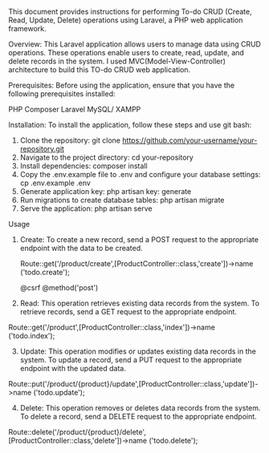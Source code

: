 This document provides instructions for performing To-do CRUD (Create, Read, Update, Delete) operations using Laravel, a PHP web application framework.

Overview:
This Laravel application allows users to manage data using CRUD operations. These operations enable users to create, read, update, and delete records in the system. I used MVC(Model-View-Controller) architecture to build this TO-do CRUD web application.

Prerequisites:
Before using the application, ensure that you have the following prerequisites installed:

PHP 
Composer 
Laravel 
MySQL/ XAMPP

Installation:
To install the application, follow these steps and use git bash:
  1. Clone the repository:
  git clone https://github.com/your-username/your-repository.git
  2. Navigate to the project directory:
  cd your-repository
  3. Install dependencies:
  composer install
  4. Copy the .env.example file to .env and configure your database settings:
  cp .env.example .env
  5. Generate application key:
  php artisan key: generate
  6. Run migrations to create database tables:
  php artisan migrate
  7. Serve the application:
  php artisan serve

Usage
1. Create:
   To create a new record, send a POST request to the appropriate endpoint with the data to be created.

   Route::get('/product/create',[ProductController::class,'create'])->name ('todo.create');

   <form action="{{route('todo.store')}}" method="post">
     @csrf
     @method('post')

2. Read:
This operation retrieves existing data records from the system. To retrieve records, send a GET request to the appropriate endpoint.

Route::get('/product',[ProductController::class,'index'])->name ('todo.index');

3. Update:
This operation modifies or updates existing data records in the system. To update a record, send a PUT request to the appropriate endpoint with the updated data.

Route::put('/product/{product}/update',[ProductController::class,'update'])->name ('todo.update');

4. Delete:
This operation removes or deletes data records from the system. To delete a record, send a DELETE request to the appropriate endpoint.

Route::delete('/product/{product}/delete',[ProductController::class,'delete'])->name ('todo.delete');



